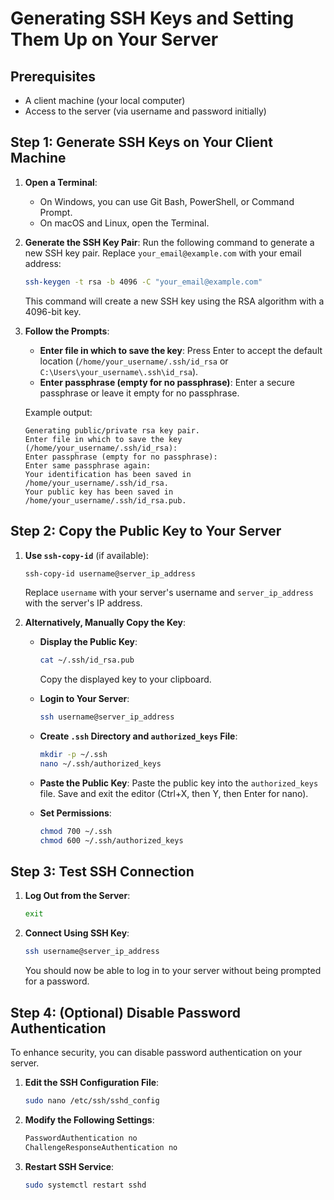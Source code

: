 
# Generating SSH Keys and Setting Them Up on Your Server

## Prerequisites
- A client machine (your local computer)
- Access to the server (via username and password initially)

## Step 1: Generate SSH Keys on Your Client Machine
1. **Open a Terminal**:
   - On Windows, you can use Git Bash, PowerShell, or Command Prompt.
   - On macOS and Linux, open the Terminal.

2. **Generate the SSH Key Pair**:
   Run the following command to generate a new SSH key pair. Replace `your_email@example.com` with your email address:
   ```sh
   ssh-keygen -t rsa -b 4096 -C "your_email@example.com"
   ```
   This command will create a new SSH key using the RSA algorithm with a 4096-bit key.

3. **Follow the Prompts**:
   - **Enter file in which to save the key**: Press Enter to accept the default location (`/home/your_username/.ssh/id_rsa` or `C:\Users\your_username\.ssh\id_rsa`).
   - **Enter passphrase (empty for no passphrase)**: Enter a secure passphrase or leave it empty for no passphrase.

   Example output:
   ```
   Generating public/private rsa key pair.
   Enter file in which to save the key (/home/your_username/.ssh/id_rsa):
   Enter passphrase (empty for no passphrase):
   Enter same passphrase again:
   Your identification has been saved in /home/your_username/.ssh/id_rsa.
   Your public key has been saved in /home/your_username/.ssh/id_rsa.pub.
   ```

## Step 2: Copy the Public Key to Your Server
1. **Use `ssh-copy-id`** (if available):
   ```sh
   ssh-copy-id username@server_ip_address
   ```
   Replace `username` with your server's username and `server_ip_address` with the server's IP address.

2. **Alternatively, Manually Copy the Key**:
   - **Display the Public Key**:
     ```sh
     cat ~/.ssh/id_rsa.pub
     ```
     Copy the displayed key to your clipboard.

   - **Login to Your Server**:
     ```sh
     ssh username@server_ip_address
     ```

   - **Create `.ssh` Directory and `authorized_keys` File**:
     ```sh
     mkdir -p ~/.ssh
     nano ~/.ssh/authorized_keys
     ```
     
   - **Paste the Public Key**:
     Paste the public key into the `authorized_keys` file. Save and exit the editor (Ctrl+X, then Y, then Enter for nano).

   - **Set Permissions**:
     ```sh
     chmod 700 ~/.ssh
     chmod 600 ~/.ssh/authorized_keys
     ```

## Step 3: Test SSH Connection
1. **Log Out from the Server**:
   ```sh
   exit
   ```

2. **Connect Using SSH Key**:
   ```sh
   ssh username@server_ip_address
   ```

   You should now be able to log in to your server without being prompted for a password.

## Step 4: (Optional) Disable Password Authentication
To enhance security, you can disable password authentication on your server.

1. **Edit the SSH Configuration File**:
   ```sh
   sudo nano /etc/ssh/sshd_config
   ```

2. **Modify the Following Settings**:
   ```sh
   PasswordAuthentication no
   ChallengeResponseAuthentication no
   ```

3. **Restart SSH Service**:
   ```sh
   sudo systemctl restart sshd
   ```


